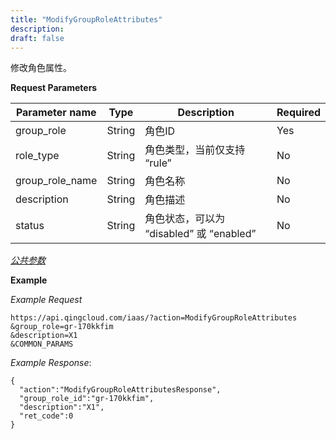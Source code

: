 ```yaml
---
title: "ModifyGroupRoleAttributes"
description: 
draft: false
---
```




修改角色属性。

**Request Parameters**

| Parameter name | Type | Description | Required |
| --- | --- | --- | --- |
| group_role | String | 角色ID | Yes |
| role_type | String | 角色类型，当前仅支持 “rule” | No |
| group_role_name | String | 角色名称 | No |
| description | String | 角色描述 | No |
| status | String | 角色状态，可以为 “disabled” 或 “enabled” | No |

[_公共参数_](../../../parameters/)

**Example**

_Example Request_

```
https://api.qingcloud.com/iaas/?action=ModifyGroupRoleAttributes
&group_role=gr-170kkfim
&description=X1
&COMMON_PARAMS
```

_Example Response_:

```
{
  "action":"ModifyGroupRoleAttributesResponse",
  "group_role_id":"gr-170kkfim",
  "description":"X1",
  "ret_code":0
}
```
